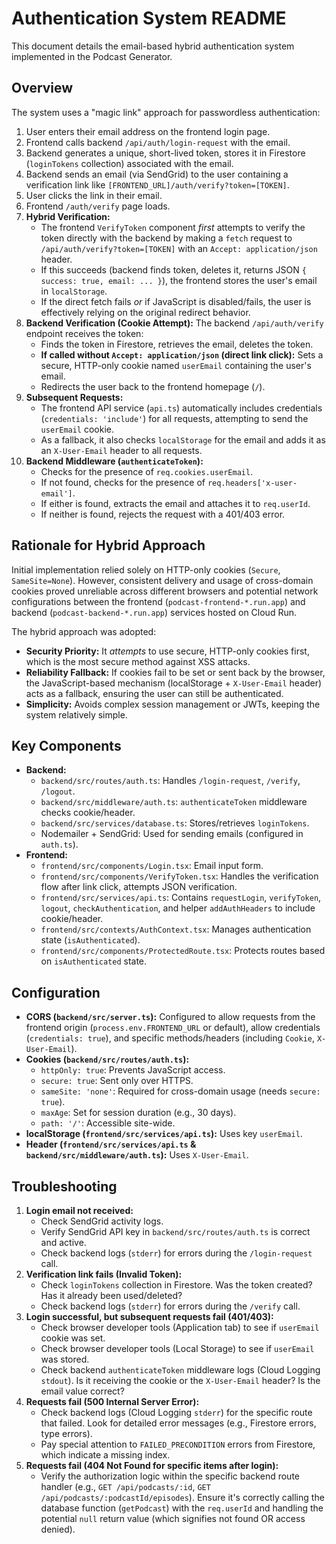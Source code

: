 # Authentication System README

This document details the email-based hybrid authentication system implemented in the Podcast Generator.

## Overview

The system uses a "magic link" approach for passwordless authentication:
1.  User enters their email address on the frontend login page.
2.  Frontend calls backend `/api/auth/login-request` with the email.
3.  Backend generates a unique, short-lived token, stores it in Firestore (`loginTokens` collection) associated with the email.
4.  Backend sends an email (via SendGrid) to the user containing a verification link like `[FRONTEND_URL]/auth/verify?token=[TOKEN]`.
5.  User clicks the link in their email.
6.  Frontend `/auth/verify` page loads.
7.  **Hybrid Verification:**
    *   The frontend `VerifyToken` component *first* attempts to verify the token directly with the backend by making a `fetch` request to `/api/auth/verify?token=[TOKEN]` with an `Accept: application/json` header.
    *   If this succeeds (backend finds token, deletes it, returns JSON `{ success: true, email: ... }`), the frontend stores the user's email in `localStorage`.
    *   If the direct fetch fails *or* if JavaScript is disabled/fails, the user is effectively relying on the original redirect behavior.
8.  **Backend Verification (Cookie Attempt):** The backend `/api/auth/verify` endpoint receives the token:
    *   Finds the token in Firestore, retrieves the email, deletes the token.
    *   **If called without `Accept: application/json` (direct link click):** Sets a secure, HTTP-only cookie named `userEmail` containing the user's email.
    *   Redirects the user back to the frontend homepage (`/`).
9.  **Subsequent Requests:**
    *   The frontend API service (`api.ts`) automatically includes credentials (`credentials: 'include'`) for all requests, attempting to send the `userEmail` cookie.
    *   As a fallback, it also checks `localStorage` for the email and adds it as an `X-User-Email` header to all requests.
10. **Backend Middleware (`authenticateToken`):**
    *   Checks for the presence of `req.cookies.userEmail`.
    *   If not found, checks for the presence of `req.headers['x-user-email']`.
    *   If either is found, extracts the email and attaches it to `req.userId`.
    *   If neither is found, rejects the request with a 401/403 error.

## Rationale for Hybrid Approach

Initial implementation relied solely on HTTP-only cookies (`Secure`, `SameSite=None`). However, consistent delivery and usage of cross-domain cookies proved unreliable across different browsers and potential network configurations between the frontend (`podcast-frontend-*.run.app`) and backend (`podcast-backend-*.run.app`) services hosted on Cloud Run.

The hybrid approach was adopted:
-   **Security Priority:** It *attempts* to use secure, HTTP-only cookies first, which is the most secure method against XSS attacks.
-   **Reliability Fallback:** If cookies fail to be set or sent back by the browser, the JavaScript-based mechanism (localStorage + `X-User-Email` header) acts as a fallback, ensuring the user can still be authenticated.
-   **Simplicity:** Avoids complex session management or JWTs, keeping the system relatively simple.

## Key Components

-   **Backend:**
    -   `backend/src/routes/auth.ts`: Handles `/login-request`, `/verify`, `/logout`.
    -   `backend/src/middleware/auth.ts`: `authenticateToken` middleware checks cookie/header.
    -   `backend/src/services/database.ts`: Stores/retrieves `loginTokens`.
    -   Nodemailer + SendGrid: Used for sending emails (configured in `auth.ts`).
-   **Frontend:**
    -   `frontend/src/components/Login.tsx`: Email input form.
    -   `frontend/src/components/VerifyToken.tsx`: Handles the verification flow after link click, attempts JSON verification.
    -   `frontend/src/services/api.ts`: Contains `requestLogin`, `verifyToken`, `logout`, `checkAuthentication`, and helper `addAuthHeaders` to include cookie/header.
    -   `frontend/src/contexts/AuthContext.tsx`: Manages authentication state (`isAuthenticated`).
    -   `frontend/src/components/ProtectedRoute.tsx`: Protects routes based on `isAuthenticated` state.

## Configuration

-   **CORS (`backend/src/server.ts`):** Configured to allow requests from the frontend origin (`process.env.FRONTEND_URL` or default), allow credentials (`credentials: true`), and specific methods/headers (including `Cookie`, `X-User-Email`).
-   **Cookies (`backend/src/routes/auth.ts`):**
    -   `httpOnly: true`: Prevents JavaScript access.
    -   `secure: true`: Sent only over HTTPS.
    -   `sameSite: 'none'`: Required for cross-domain usage (needs `secure: true`).
    -   `maxAge`: Set for session duration (e.g., 30 days).
    -   `path: '/'`: Accessible site-wide.
-   **localStorage (`frontend/src/services/api.ts`):** Uses key `userEmail`.
-   **Header (`frontend/src/services/api.ts` & `backend/src/middleware/auth.ts`):** Uses `X-User-Email`.

## Troubleshooting

1.  **Login email not received:**
    *   Check SendGrid activity logs.
    *   Verify SendGrid API key in `backend/src/routes/auth.ts` is correct and active.
    *   Check backend logs (`stderr`) for errors during the `/login-request` call.
2.  **Verification link fails (Invalid Token):**
    *   Check `loginTokens` collection in Firestore. Was the token created? Has it already been used/deleted?
    *   Check backend logs (`stderr`) for errors during the `/verify` call.
3.  **Login successful, but subsequent requests fail (401/403):**
    *   Check browser developer tools (Application tab) to see if `userEmail` cookie was set.
    *   Check browser developer tools (Local Storage) to see if `userEmail` was stored.
    *   Check backend `authenticateToken` middleware logs (Cloud Logging `stdout`). Is it receiving the cookie or the `X-User-Email` header? Is the email value correct?
4.  **Requests fail (500 Internal Server Error):**
    *   Check backend logs (Cloud Logging `stderr`) for the specific route that failed. Look for detailed error messages (e.g., Firestore errors, type errors).
    *   Pay special attention to `FAILED_PRECONDITION` errors from Firestore, which indicate a missing index.
5.  **Requests fail (404 Not Found for specific items after login):**
    *   Verify the authorization logic within the specific backend route handler (e.g., `GET /api/podcasts/:id`, `GET /api/podcasts/:podcastId/episodes`). Ensure it's correctly calling the database function (`getPodcast`) with the `req.userId` and handling the potential `null` return value (which signifies not found OR access denied). 
